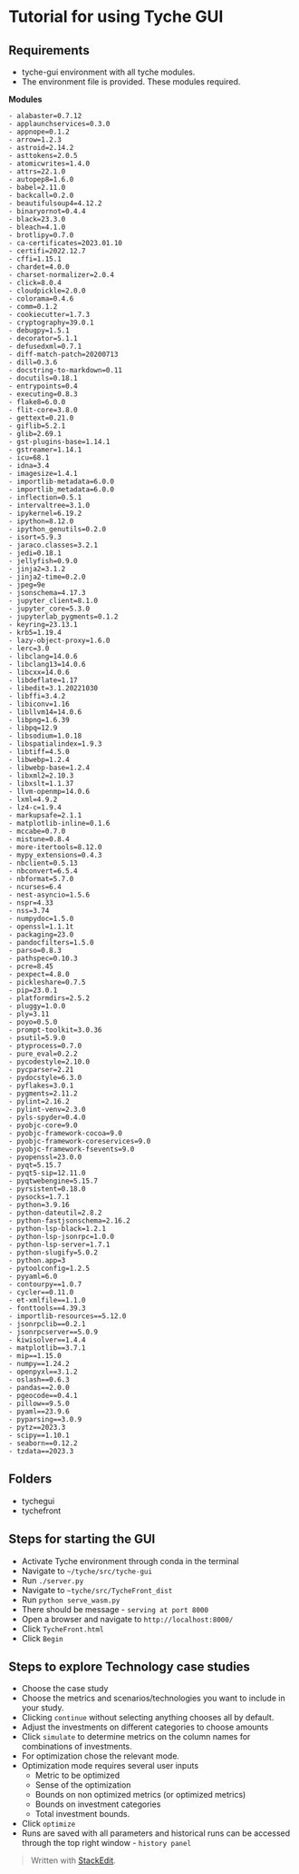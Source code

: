 
# Tutorial for using Tyche GUI

## Requirements

 - tyche-gui environment with all tyche modules.
 - The environment file is provided. These modules required. 

**Modules**

    - alabaster=0.7.12
    - applaunchservices=0.3.0
    - appnope=0.1.2
    - arrow=1.2.3
    - astroid=2.14.2
    - asttokens=2.0.5
    - atomicwrites=1.4.0
    - attrs=22.1.0
    - autopep8=1.6.0
    - babel=2.11.0
    - backcall=0.2.0
    - beautifulsoup4=4.12.2
    - binaryornot=0.4.4
    - black=23.3.0
    - bleach=4.1.0
    - brotlipy=0.7.0
    - ca-certificates=2023.01.10
    - certifi=2022.12.7
    - cffi=1.15.1
    - chardet=4.0.0
    - charset-normalizer=2.0.4
    - click=8.0.4
    - cloudpickle=2.0.0
    - colorama=0.4.6
    - comm=0.1.2
    - cookiecutter=1.7.3
    - cryptography=39.0.1
    - debugpy=1.5.1
    - decorator=5.1.1
    - defusedxml=0.7.1
    - diff-match-patch=20200713
    - dill=0.3.6
    - docstring-to-markdown=0.11
    - docutils=0.18.1
    - entrypoints=0.4
    - executing=0.8.3
    - flake8=6.0.0
    - flit-core=3.8.0
    - gettext=0.21.0
    - giflib=5.2.1
    - glib=2.69.1
    - gst-plugins-base=1.14.1
    - gstreamer=1.14.1
    - icu=68.1
    - idna=3.4
    - imagesize=1.4.1
    - importlib-metadata=6.0.0
    - importlib_metadata=6.0.0
    - inflection=0.5.1
    - intervaltree=3.1.0
    - ipykernel=6.19.2
    - ipython=8.12.0
    - ipython_genutils=0.2.0
    - isort=5.9.3
    - jaraco.classes=3.2.1
    - jedi=0.18.1
    - jellyfish=0.9.0
    - jinja2=3.1.2
    - jinja2-time=0.2.0
    - jpeg=9e
    - jsonschema=4.17.3
    - jupyter_client=8.1.0
    - jupyter_core=5.3.0
    - jupyterlab_pygments=0.1.2
    - keyring=23.13.1
    - krb5=1.19.4
    - lazy-object-proxy=1.6.0
    - lerc=3.0
    - libclang=14.0.6
    - libclang13=14.0.6
    - libcxx=14.0.6
    - libdeflate=1.17
    - libedit=3.1.20221030
    - libffi=3.4.2
    - libiconv=1.16
    - libllvm14=14.0.6
    - libpng=1.6.39
    - libpq=12.9
    - libsodium=1.0.18
    - libspatialindex=1.9.3
    - libtiff=4.5.0
    - libwebp=1.2.4
    - libwebp-base=1.2.4
    - libxml2=2.10.3
    - libxslt=1.1.37
    - llvm-openmp=14.0.6
    - lxml=4.9.2
    - lz4-c=1.9.4
    - markupsafe=2.1.1
    - matplotlib-inline=0.1.6
    - mccabe=0.7.0
    - mistune=0.8.4
    - more-itertools=8.12.0
    - mypy_extensions=0.4.3
    - nbclient=0.5.13
    - nbconvert=6.5.4
    - nbformat=5.7.0
    - ncurses=6.4
    - nest-asyncio=1.5.6
    - nspr=4.33
    - nss=3.74
    - numpydoc=1.5.0
    - openssl=1.1.1t
    - packaging=23.0
    - pandocfilters=1.5.0
    - parso=0.8.3
    - pathspec=0.10.3
    - pcre=8.45
    - pexpect=4.8.0
    - pickleshare=0.7.5
    - pip=23.0.1
    - platformdirs=2.5.2
    - pluggy=1.0.0
    - ply=3.11
    - poyo=0.5.0
    - prompt-toolkit=3.0.36
    - psutil=5.9.0
    - ptyprocess=0.7.0
    - pure_eval=0.2.2
    - pycodestyle=2.10.0
    - pycparser=2.21
    - pydocstyle=6.3.0
    - pyflakes=3.0.1
    - pygments=2.11.2
    - pylint=2.16.2
    - pylint-venv=2.3.0
    - pyls-spyder=0.4.0
    - pyobjc-core=9.0
    - pyobjc-framework-cocoa=9.0
    - pyobjc-framework-coreservices=9.0
    - pyobjc-framework-fsevents=9.0
    - pyopenssl=23.0.0
    - pyqt=5.15.7
    - pyqt5-sip=12.11.0
    - pyqtwebengine=5.15.7
    - pyrsistent=0.18.0
    - pysocks=1.7.1
    - python=3.9.16
    - python-dateutil=2.8.2
    - python-fastjsonschema=2.16.2
    - python-lsp-black=1.2.1
    - python-lsp-jsonrpc=1.0.0
    - python-lsp-server=1.7.1
    - python-slugify=5.0.2
    - python.app=3
    - pytoolconfig=1.2.5
    - pyyaml=6.0
    - contourpy==1.0.7
    - cycler==0.11.0
    - et-xmlfile==1.1.0
    - fonttools==4.39.3
    - importlib-resources==5.12.0
    - jsonrpclib==0.2.1
    - jsonrpcserver==5.0.9
    - kiwisolver==1.4.4
    - matplotlib==3.7.1
    - mip==1.15.0
    - numpy==1.24.2
    - openpyxl==3.1.2
    - oslash==0.6.3
    - pandas==2.0.0
    - pgeocode==0.4.1
    - pillow==9.5.0
    - pyaml==23.9.6
    - pyparsing==3.0.9
    - pytz==2023.3
    - scipy==1.10.1
    - seaborn==0.12.2
    - tzdata==2023.3

   
## Folders

- tychegui
- tychefront

## Steps for starting the GUI

 - Activate Tyche environment through conda in the terminal
 - Navigate to `~/tyche/src/tyche-gui`
 - Run `./server.py`
 - Navigate to `~tyche/src/TycheFront_dist`
- Run `python serve_wasm.py`
- There should be message - `serving at port 8000`
- Open a browser and navigate to `http://localhost:8000/`
- Click `TycheFront.html`
- Click `Begin`

## Steps to explore Technology case studies

- Choose the case study
- Choose the metrics and scenarios/technologies you want to include in your study.
- Clicking `continue` without selecting anything chooses all by default. 
- Adjust the investments on different categories to choose amounts
- Click `simulate` to determine metrics on the column names for combinations of investments. 
- For optimization chose the relevant mode. 
- Optimization mode requires several user inputs 
	- Metric to be optimized
	- Sense of the optimization
	- Bounds on non optimized metrics (or optimized metrics)
	- Bounds on investment categories
	- Total investment bounds. 
- Click `optimize`
- Runs are saved with all parameters and historical runs can be accessed through the top right window - `history panel`


> Written with [StackEdit](https://stackedit.io/).
